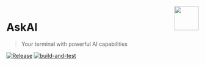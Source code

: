 <img src="https://iili.io/HYBJFA7.png" width="64" height="64" align="right" />

# AskAI
>
> Your terminal with powerful AI capabilities

[![Release](https://badgen.net/badge/release/v0.9.8/gray)](docs/CHANGELOG.md#unreleased)
[![build-and-test](https://github.com/yorevs/askai/actions/workflows/build-and-test.yml/badge.svg)](https://github.com/yorevs/askai/actions/workflows/build-and-test.yml)
